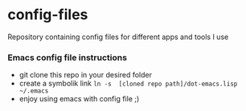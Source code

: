 config-files
=====================================================================
Repository containing config files for different apps and tools I use

### Emacs config file instructions ###

  * git clone this repo in your desired folder
  * create a symbolik link `ln -s  [cloned repo path]/dot-emacs.lisp ~/.emacs`
  * enjoy using emacs with config file ;)
